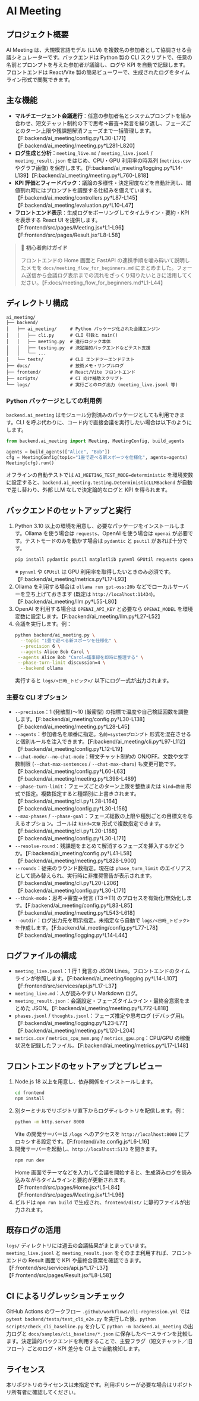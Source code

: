 # AI Meeting

## プロジェクト概要
AI Meeting は、大規模言語モデル (LLM) を複数名の参加者として協調させる会議シミュレーターです。バックエンドは Python 製の CLI スクリプトで、任意の名前とプロンプトを与えた参加者が議論し、ログや KPI を自動で記録します。フロントエンドは React/Vite 製の簡易ビューワーで、生成されたログをタイムライン形式で閲覧できます。

## 主な機能
- **マルチエージェント会議進行**：任意の参加者名とシステムプロンプトを組み合わせ、短文チャット制約の下で思考→審査→発言を繰り返し、フェーズごとのターン上限や残課題解消フェーズまで一括管理します。【F:backend/ai_meeting/config.py†L30-L171】【F:backend/ai_meeting/meeting.py†L281-L820】
- **ログ生成と分析**：`meeting_live.md` / `meeting_live.jsonl` / `meeting_result.json` をはじめ、CPU・GPU 利用率の時系列 (`metrics.csv` やグラフ画像) を保存します。【F:backend/ai_meeting/logging.py†L14-L139】【F:backend/ai_meeting/meeting.py†L760-L818】
- **KPI 評価とフィードバック**：議論の多様性・決定密度などを自動計測し、閾値割れ時にはプロンプトを調整する仕組みを備えています。【F:backend/ai_meeting/controllers.py†L87-L145】【F:backend/ai_meeting/evaluation.py†L10-L47】
- **フロントエンド表示**：生成ログをポーリングしてタイムライン・要約・KPI を表示する React UI を提供します。【F:frontend/src/pages/Meeting.jsx†L1-L96】【F:frontend/src/pages/Result.jsx†L8-L58】

> 🔰 **初心者向けガイド**
>
> フロントエンドの Home 画面と FastAPI の連携手順を噛み砕いて説明したメモを `docs/meeting_flow_for_beginners.md` にまとめました。フォーム送信から会議ログ表示までの流れをざっくり知りたいときに活用してください。【F:docs/meeting_flow_for_beginners.md†L1-L44】

## ディレクトリ構成
```text
ai_meeting/
├── backend/
│   ├── ai_meeting/     # Python パッケージ化された会議エンジン
│   │   ├── cli.py      # CLI 引数と main()
│   │   ├── meeting.py  # 進行ロジック本体
│   │   ├── testing.py  # 決定論的バックエンドなどテスト支援
│   │   └── ...
│   └── tests/          # CLI エンドツーエンドテスト
├── docs/               # 技術メモ・サンプルログ
├── frontend/           # React/Vite フロントエンド
├── scripts/            # CI 向け補助スクリプト
└── logs/               # 実行ごとのログ出力 (meeting_live.jsonl 等)
```

### Python パッケージとしての利用例

`backend.ai_meeting` はモジュール分割済みのパッケージとしても利用できます。CLI を呼ぶ代わりに、コード内で直接会議を実行したい場合は以下のようにします。

```python
from backend.ai_meeting import Meeting, MeetingConfig, build_agents

agents = build_agents(["Alice", "Bob"])
cfg = MeetingConfig(topic="1畳で遊べる新スポーツを仕様化", agents=agents)
Meeting(cfg).run()
```

オフラインの自動テストでは `AI_MEETING_TEST_MODE=deterministic` を環境変数に設定すると、`backend.ai_meeting.testing.DeterministicLLMBackend` が自動で差し替わり、外部 LLM なしで決定論的なログと KPI を得られます。

## バックエンドのセットアップと実行
1. Python 3.10 以上の環境を用意し、必要なパッケージをインストールします。Ollama を使う場合は `requests`、OpenAI を使う場合は `openai` が必要です。テストモードのみを動かす場合は `pydantic` と `psutil` があれば十分です。
   ```bash
   pip install pydantic psutil matplotlib pynvml GPUtil requests openai
   ```
   ※ `pynvml` や `GPUtil` は GPU 利用率を取得したいときのみ必須です。【F:backend/ai_meeting/metrics.py†L17-L93】
2. Ollama を利用する場合は `ollama run gpt-oss:20b` などでローカルサーバーを立ち上げておきます (既定は `http://localhost:11434`)。【F:backend/ai_meeting/llm.py†L55-L80】
3. OpenAI を利用する場合は `OPENAI_API_KEY` と必要なら `OPENAI_MODEL` を環境変数に設定します。【F:backend/ai_meeting/llm.py†L27-L52】
4. 会議を実行します。例：
   ```bash
   python backend/ai_meeting.py \
     --topic "1畳で遊べる新スポーツを仕様化" \
     --precision 6 \
     --agents Alice Bob Carol \
    --agents Alice Bob "Carol=議事録を即時に整理する" \
    --phase-turn-limit discussion=4 \
     --backend ollama
   ```
   実行すると `logs/<日時_トピック>/` 以下にログ一式が出力されます。

### 主要な CLI オプション
- `--precision`：1 (発散型)〜10 (厳密型) の指標で温度や自己検証回数を調整します。【F:backend/ai_meeting/config.py†L30-L138】【F:backend/ai_meeting/meeting.py†L28-L45】
- `--agents`：参加者名を順番に指定。`名前=systemプロンプト` 形式を混在させると個別ルールを注入できます。【F:backend/ai_meeting/cli.py†L97-L112】【F:backend/ai_meeting/config.py†L12-L19】
- `--chat-mode/--no-chat-mode`：短文チャット制約の ON/OFF。文数や文字数制限 (`--chat-max-sentences` / `--chat-max-chars`) も変更可能です。【F:backend/ai_meeting/config.py†L60-L63】【F:backend/ai_meeting/meeting.py†L398-L489】
- `--phase-turn-limit`：フェーズごとのターン上限を整数または `kind=数値` 形式で指定。複数指定すると種類別に上書きされます。【F:backend/ai_meeting/cli.py†L28-L164】【F:backend/ai_meeting/config.py†L30-L156】
- `--max-phases` / `--phase-goal`：フェーズ総数の上限や種別ごとの目標文を与えるオプション。ゴールは `kind=文章` 形式で複数指定できます。【F:backend/ai_meeting/cli.py†L20-L188】【F:backend/ai_meeting/config.py†L30-L171】
- `--resolve-round`：残課題をまとめて解消するフェーズを挿入するかどうか。【F:backend/ai_meeting/config.py†L41-L58】【F:backend/ai_meeting/meeting.py†L828-L900】
- `--rounds`：従来のラウンド数指定。現在は `phase_turn_limit` のエイリアスとして読み替えられ、実行時に非推奨警告が表示されます。【F:backend/ai_meeting/cli.py†L20-L206】【F:backend/ai_meeting/config.py†L30-L171】
- `--think-mode`：思考→審査→発言 (T3→T1) のプロセスを有効化/無効化します。【F:backend/ai_meeting/config.py†L83-L85】【F:backend/ai_meeting/meeting.py†L543-L618】
- `--outdir`：ログ出力先を明示指定。未指定なら自動で `logs/<日時_トピック>` を作成します。【F:backend/ai_meeting/config.py†L77-L78】【F:backend/ai_meeting/logging.py†L14-L44】

## ログファイルの構成
- `meeting_live.jsonl`：1 行 1 発言の JSON Lines。フロントエンドのタイムラインが参照します。【F:backend/ai_meeting/logging.py†L14-L107】【F:frontend/src/services/api.js†L17-L37】
- `meeting_live.md`：人が読みやすい Markdown ログ。
- `meeting_result.json`：会議設定・フェーズタイムライン・最終合意案をまとめた JSON。【F:backend/ai_meeting/meeting.py†L772-L818】
- `phases.jsonl` / `thoughts.jsonl`：フェーズ推定や思考ログ (デバッグ用)。【F:backend/ai_meeting/logging.py†L23-L77】【F:backend/ai_meeting/meeting.py†L120-L204】
- `metrics.csv` / `metrics_cpu_mem.png` / `metrics_gpu.png`：CPU/GPU の稼働状況を記録したファイル。【F:backend/ai_meeting/metrics.py†L17-L148】

## フロントエンドのセットアップとプレビュー
1. Node.js 18 以上を用意し、依存関係をインストールします。
   ```bash
   cd frontend
   npm install
   ```
2. 別ターミナルでリポジトリ直下からログディレクトリを配信します。例：
   ```bash
   python -m http.server 8000
   ```
   Vite の開発サーバーは `/logs` へのアクセスを `http://localhost:8000` にプロキシする設定です。【F:frontend/vite.config.js†L6-L16】
3. 開発サーバーを起動し、`http://localhost:5173` を開きます。
   ```bash
   npm run dev
   ```
   Home 画面でテーマなどを入力して会議を開始すると、生成済みログを読み込みながらタイムラインと要約が更新されます。【F:frontend/src/pages/Home.jsx†L5-L84】【F:frontend/src/pages/Meeting.jsx†L1-L96】
4. ビルドは `npm run build` で生成され、`frontend/dist/` に静的ファイルが出力されます。

## 既存ログの活用
`logs/` ディレクトリには過去の会議結果がまとまっています。`meeting_live.jsonl` と `meeting_result.json` をそのまま利用すれば、フロントエンドの Result 画面で KPI や最終合意案を確認できます。【F:frontend/src/services/api.js†L17-L37】【F:frontend/src/pages/Result.jsx†L8-L58】

## CI によるリグレッションチェック

GitHub Actions のワークフロー `.github/workflows/cli-regression.yml` では `pytest backend/tests/test_cli_e2e.py` を実行した後、`python scripts/check_cli_baseline.py` を介して `python -m backend.ai_meeting` の出力ログと `docs/samples/cli_baseline/*.json` に保存したベースラインを比較します。決定論的バックエンドを利用することで、主要フラグ（短文チャット／旧フロー）ごとのログ・KPI 差分を CI 上で自動検知します。

## ライセンス
本リポジトリのライセンスは未指定です。利用ポリシーが必要な場合はリポジトリ所有者に確認してください。
